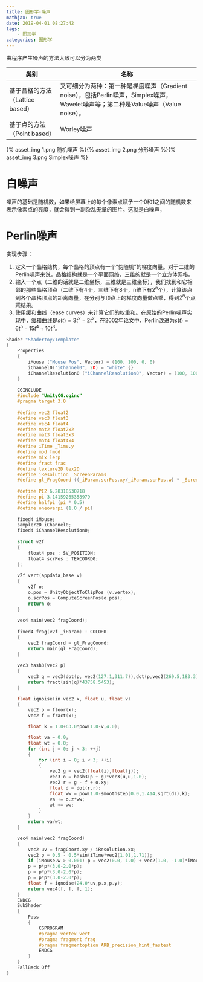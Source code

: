 ```yaml
---
title: 图形学-噪声
mathjax: true
date: 2019-04-01 08:27:42
tags:
	- 图形学
categories: 图形学
---
```


由程序产生噪声的方法大致可以分为两类

|类别|名称|
|--|--|
|基于晶格的方法（Lattice based）|又可细分为两种：第一种是梯度噪声（Gradient noise），包括Perlin噪声，Simplex噪声，Wavelet噪声等；第二种是Value噪声（Value noise）。|
|基于点的方法（Point based）|Worley噪声|

{% asset_img 1.png 随机噪声 %}{% asset_img 2.png 分形噪声 %}{% asset_img 3.png Simplex噪声 %}

# 白噪声
噪声的基础是随机数，如果给屏幕上的每个像素点赋予一个0和1之间的随机数来表示像素点的亮度，就会得到一副杂乱无章的图片。这就是白噪声，
# Perlin噪声

实现步骤：
1. 定义一个晶格结构，每个晶格的顶点有一个“伪随机”的梯度向量。对于二维的Perlin噪声来说，晶格结构就是一个平面网络，三维的就是一个立方体网格。
2. 输入一个点（二维的话就是二维坐标，三维就是三维坐标），我们找到和它相邻的那些晶格顶点（二维下有4个，三维下有8个，n维下有$2^n$个），计算该点到各个晶格顶点的距离向量，在分别与顶点上的梯度向量做点乘，得到$2^n$个点乘结果。
3. 使用缓和曲线（ease curves）来计算它们的权重和。在原始的Perlin噪声实现中，缓和曲线是$s(t) = 3t^2 - 2t^2$，在2002年论文中，Perlin改进为$s(t) = 6t^5 - 15t^4 + 10t^3$。

```c
Shader "Shadertoy/Template" 
{
    Properties
    {
        iMouse ("Mouse Pos", Vector) = (100, 100, 0, 0)
        iChannel0("iChannel0", 2D) = "white" {}  
        iChannelResolution0 ("iChannelResolution0", Vector) = (100, 100, 0, 0)
    }
 
    CGINCLUDE    
    #include "UnityCG.cginc"   
    #pragma target 3.0      
 
    #define vec2 float2
    #define vec3 float3
    #define vec4 float4
    #define mat2 float2x2
    #define mat3 float3x3
    #define mat4 float4x4
    #define iTime _Time.y
    #define mod fmod
    #define mix lerp
    #define fract frac
    #define texture2D tex2D
    #define iResolution _ScreenParams
    #define gl_FragCoord ((_iParam.scrPos.xy/_iParam.scrPos.w) * _ScreenParams.xy)
 
    #define PI2 6.28318530718
    #define pi 3.14159265358979
    #define halfpi (pi * 0.5)
    #define oneoverpi (1.0 / pi)
 
    fixed4 iMouse;
    sampler2D iChannel0;
    fixed4 iChannelResolution0;
 
    struct v2f 
    {
        float4 pos : SV_POSITION;    
        float4 scrPos : TEXCOORD0;   
    };              
 
    v2f vert(appdata_base v) 
    { 
        v2f o;
        o.pos = UnityObjectToClipPos (v.vertex);
        o.scrPos = ComputeScreenPos(o.pos);
        return o;
    }  
 
    vec4 main(vec2 fragCoord);
 
    fixed4 frag(v2f _iParam) : COLOR0 
    {
        vec2 fragCoord = gl_FragCoord;
        return main(gl_FragCoord);
    }  
 
    vec3 hash3(vec2 p)
    {
        vec3 q = vec3(dot(p, vec2(127.1,311.7)),dot(p,vec2(269.5,183.3)),dot(p,vec2(419.2,317.9)));
        return fract(sin(q)*43758.5453);
    }

    float iqnoise(in vec2 x, float u, float v)
    {
        vec2 p = floor(x);
        vec2 f = fract(x);

        float k = 1.0+63.0*pow(1.0-v,4.0);

        float va = 0.0;
        float wt = 0.0;
        for (int j = 0; j < 3; ++j)
        {
            for (int i = 0; i < 3; ++i)
            {
                vec2 g = vec2(float(i),float(j));
                vec3 o = hash3(p + g)*vec3(u,u,1.0);
                vec2 r = g - f + o.xy;
                float d = dot(r,r);
                float ww = pow(1.0-smoothstep(0.0,1.414,sqrt(d)),k);
                va += o.z*ww;
                wt += ww;
            }
        }
        return va/wt;
    }

    vec4 main(vec2 fragCoord) 
    {
        vec2 uv = fragCoord.xy / iResolution.xx;
        vec2 p = 0.5 - 0.5*sin(iTime*vec2(1.01,1.71));
        if (iMouse.w > 0.001) p = vec2(0.0, 1.0) + vec2(1.0, -1.0)*iMouse.xy/iResolution.xy;
        p = p*p*(3.0-2.0*p);
        p = p*p*(3.0-2.0*p);
        p = p*p*(3.0-2.0*p);
        float f = iqnoise(24.0*uv,p.x,p.y);
        return vec4(f, f, f, 1);
    }
    ENDCG    
    SubShader 
    {    
        Pass 
        {    
            CGPROGRAM    
            #pragma vertex vert    
            #pragma fragment frag    
            #pragma fragmentoption ARB_precision_hint_fastest     
            ENDCG    
        }    
    }     
    FallBack Off    
}
```
